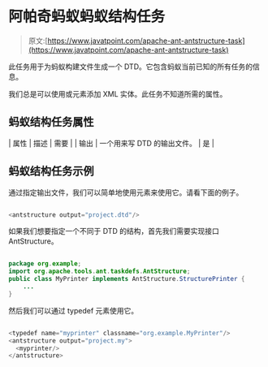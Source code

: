 # 阿帕奇蚂蚁蚂蚁结构任务

> 原文:[https://www.javatpoint.com/apache-ant-antstructure-task](https://www.javatpoint.com/apache-ant-antstructure-task)

此任务用于为蚂蚁构建文件生成一个 DTD。它包含蚂蚁当前已知的所有任务的信息。

我们总是可以使用<taskdef>或<typedef>元素添加 XML 实体。此任务不知道所需的属性。</typedef></taskdef>

## 蚂蚁结构任务属性

| 属性 | 描述 | 需要 |
| 输出 | 一个用来写 DTD 的输出文件。 | 是 |

## 蚂蚁结构任务示例

通过指定输出文件，我们可以简单地使用<antstructure>元素来使用它。请看下面的例子。</antstructure>

```java

<antstructure output="project.dtd"/>

```

如果我们想要指定一个不同于 DTD 的结构，首先我们需要实现接口 AntStructure。

```java

package org.example;
import org.apache.tools.ant.taskdefs.AntStructure;
public class MyPrinter implements AntStructure.StructurePrinter {
    ...
}

```

然后我们可以通过 typedef 元素使用它。

```java

<typedef name="myprinter" classname="org.example.MyPrinter"/>
<antstructure output="project.my">
  <myprinter/>
</antstructure>

```